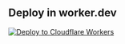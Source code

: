 ## Deploy in worker.dev


   [![Deploy to Cloudflare Workers](https://deploy.workers.cloudflare.com/button)](https://deploy.workers.cloudflare.com/?url=https://github.com/eminembdg1/EDtunnel)

